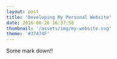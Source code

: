 ```yaml
---
layout: post
title: 'Developing My Personal Website'
date: 2016-06-26 16:37:58
thumbnail: '/assets/img/my-website.svg'
theme: '#37474F'
---
```


Some mark down!!
